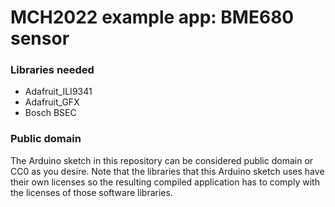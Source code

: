 # MCH2022 example app: BME680 sensor

### Libraries needed

- Adafruit_ILI9341
- Adafruit_GFX
- Bosch BSEC

### Public domain

The Arduino sketch in this repository can be considered public domain or CC0 as you desire. Note that the libraries that this Arduino sketch uses have their own licenses so the resulting compiled application has to comply with the licenses of those software libraries.

